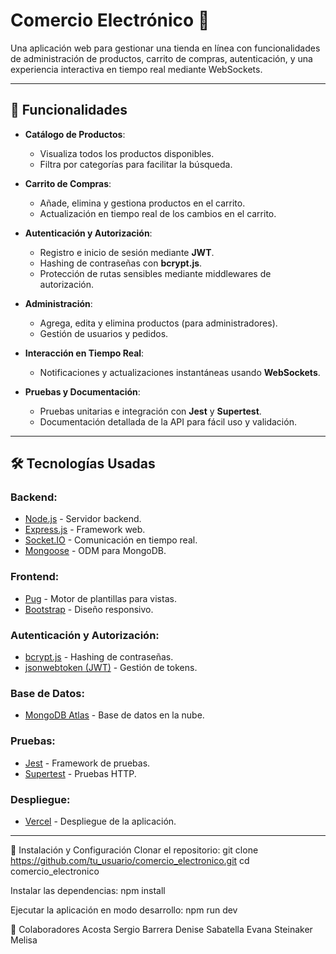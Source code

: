 # Comercio Electrónico 🛒

Una aplicación web para gestionar una tienda en línea con funcionalidades de administración de productos, carrito de compras, autenticación, y una experiencia interactiva en tiempo real mediante WebSockets.

---

## 🚀 Funcionalidades

- **Catálogo de Productos**:
  - Visualiza todos los productos disponibles.
  - Filtra por categorías para facilitar la búsqueda.

- **Carrito de Compras**:
  - Añade, elimina y gestiona productos en el carrito.
  - Actualización en tiempo real de los cambios en el carrito.

- **Autenticación y Autorización**:
  - Registro e inicio de sesión mediante **JWT**.
  - Hashing de contraseñas con **bcrypt.js**.
  - Protección de rutas sensibles mediante middlewares de autorización.

- **Administración**:
  - Agrega, edita y elimina productos (para administradores).
  - Gestión de usuarios y pedidos.

- **Interacción en Tiempo Real**:
  - Notificaciones y actualizaciones instantáneas usando **WebSockets**.

- **Pruebas y Documentación**:
  - Pruebas unitarias e integración con **Jest** y **Supertest**.
  - Documentación detallada de la API para fácil uso y validación.

---

## 🛠️ Tecnologías Usadas

### **Backend**:
- [Node.js](https://nodejs.org/) - Servidor backend.
- [Express.js](https://expressjs.com/) - Framework web.
- [Socket.IO](https://socket.io/) - Comunicación en tiempo real.
- [Mongoose](https://mongoosejs.com/) - ODM para MongoDB.

### **Frontend**:
- [Pug](https://pugjs.org/) - Motor de plantillas para vistas.
- [Bootstrap](https://getbootstrap.com/) - Diseño responsivo.

### **Autenticación y Autorización**:
- [bcrypt.js](https://github.com/dcodeIO/bcrypt.js) - Hashing de contraseñas.
- [jsonwebtoken (JWT)](https://jwt.io/) - Gestión de tokens.

### **Base de Datos**:
- [MongoDB Atlas](https://www.mongodb.com/) - Base de datos en la nube.

### **Pruebas**:
- [Jest](https://jestjs.io/) - Framework de pruebas.
- [Supertest](https://github.com/visionmedia/supertest) - Pruebas HTTP.

### **Despliegue**:
- [Vercel](https://vercel.com/) - Despliegue de la aplicación.

---

🌟 Instalación y Configuración
Clonar el repositorio:
git clone https://github.com/tu_usuario/comercio_electronico.git
cd comercio_electronico

Instalar las dependencias:
npm install

Ejecutar la aplicación en modo desarrollo:
npm run dev


🤝 Colaboradores
Acosta Sergio 
Barrera Denise
Sabatella Evana
Steinaker Melisa
